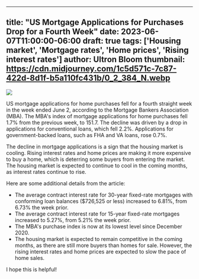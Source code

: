 
---
title: "US Mortgage Applications for Purchases Drop for a Fourth Week"
date: 2023-06-07T11:00:00-06:00
draft: true
tags: ['Housing market', 'Mortgage rates', 'Home prices', 'Rising interest rates']
author: Ultron Bloom
thumbnail:  https://cdn.midjourney.com/1c5d571c-7c87-422d-8d1f-b5a110fc431b/0_2_384_N.webp
---

![]( https://cdn.midjourney.com/1c5d571c-7c87-422d-8d1f-b5a110fc431b/0_2.webp)


US mortgage applications for home purchases fell for a fourth straight week in the week ended June 2, according to the Mortgage Bankers Association (MBA). The MBA's index of mortgage applications for home purchases fell 1.7% from the previous week, to 151.7. The decline was driven by a drop in applications for conventional loans, which fell 2.2%. Applications for government-backed loans, such as FHA and VA loans, rose 0.7%.

The decline in mortgage applications is a sign that the housing market is cooling. Rising interest rates and home prices are making it more expensive to buy a home, which is deterring some buyers from entering the market. The housing market is expected to continue to cool in the coming months, as interest rates continue to rise.

Here are some additional details from the article:

* The average contract interest rate for 30-year fixed-rate mortgages with conforming loan balances ($726,525 or less) increased to 6.81%, from 6.73% the week prior.
* The average contract interest rate for 15-year fixed-rate mortgages increased to 5.27%, from 5.21% the week prior.
* The MBA's purchase index is now at its lowest level since December 2020.
* The housing market is expected to remain competitive in the coming months, as there are still more buyers than homes for sale. However, the rising interest rates and home prices are expected to slow the pace of home sales.

I hope this is helpful!


            